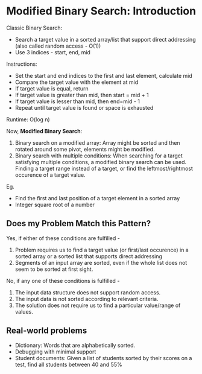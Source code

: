 # Modified Binary Search: Introduction

Classic Binary Search:
- Search a target value in a sorted array/list that support direct addressing (also called random access - O(1))
- Use 3 indices - start, end, mid

Instructions:
- Set the start and end indices to the first and last element, calculate mid
- Compare the target value with the element at mid
- If target value is equal, return
- If target value is greater than mid, then start = mid + 1
- If target value is lesser than mid, then end=mid - 1
- Repeat until target value is found or space is exhausted

Runtime: O(log n)

Now, **Modified Binary Search**:
1. Binary search on a modified array: Array might be sorted and then rotated around some pivot, elements might be modified.
2. Binary search with multiple conditions: When searching for a target satisfying multiple conditions, a modified binary search can be used. Finding a target range instead of a target, or find the leftmost/rightmost occurence of a target value.

Eg.
- Find the first and last position of a target element in a sorted array
- Integer square root of a number


## Does my Problem Match this Pattern?

Yes, if either of these conditions are fulfilled -

1. Problem requires us to find a target value (or first/last occurence) in a sorted array or a sorted list that supports direct addressing
2. Segments of an input array are sorted, even if the whole list does not seem to be sorted at first sight.

No, if any one of these conditions is fulfilled -

1. The input data structure does not support random access.
2. The input data is not sorted according to relevant criteria.
3. The solution does not require us to find a particular value/range of values.

## Real-world problems

- Dictionary: Words that are alphabetically sorted.
- Debugging with minimal support
- Student documents: Given a list of students sorted by their scores on a test, find all students between 40 and 55%
